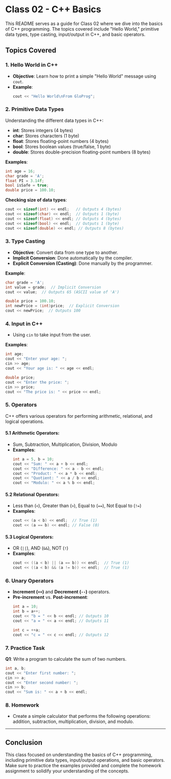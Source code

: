 # Class 02 - C++ Basics

This README serves as a guide for Class 02 where we dive into the basics of C++ programming. The topics covered include "Hello World," primitive data types, type casting, input/output in C++, and basic operators.

## Topics Covered

### 1. **Hello World in C++**
   - **Objective**: Learn how to print a simple "Hello World" message using `cout`.
   - **Example**:
     ```cpp
     cout << "Hello World\nFrom GloProg";
     ```

### 2. **Primitive Data Types**
   Understanding the different data types in C++:
   - **int**: Stores integers (4 bytes)
   - **char**: Stores characters (1 byte)
   - **float**: Stores floating-point numbers (4 bytes)
   - **bool**: Stores boolean values (true/false, 1 byte)
   - **double**: Stores double-precision floating-point numbers (8 bytes)

   **Examples**:
   ```cpp
   int age = 16;
   char grade = 'A';
   float PI = 3.14f;
   bool isSafe = true;
   double price = 100.10;
   ```

   **Checking size of data types**:
   ```cpp
   cout << sizeof(int) << endl;   // Outputs 4 (bytes)
   cout << sizeof(char) << endl;  // Outputs 1 (byte)
   cout << sizeof(float) << endl; // Outputs 4 (bytes)
   cout << sizeof(bool) << endl;  // Outputs 1 (byte)
   cout << sizeof(double) << endl; // Outputs 8 (bytes)
   ```

### 3. **Type Casting**
   - **Objective**: Convert data from one type to another.
   - **Implicit Conversion**: Done automatically by the compiler.
   - **Explicit Conversion (Casting)**: Done manually by the programmer.

   **Example**:
   ```cpp
   char grade = 'A';
   int value = grade;  // Implicit Conversion
   cout << value;  // Outputs 65 (ASCII value of 'A')

   double price = 100.10;
   int newPrice = (int)price;  // Explicit Conversion
   cout << newPrice;  // Outputs 100
   ```

### 4. **Input in C++**
   - Using `cin` to take input from the user.

   **Examples**:
   ```cpp
   int age;
   cout << "Enter your age: ";
   cin >> age;
   cout << "Your age is: " << age << endl;
   
   double price;
   cout << "Enter the price: ";
   cin >> price;
   cout << "The price is: " << price << endl;
   ```

### 5. **Operators**
   C++ offers various operators for performing arithmetic, relational, and logical operations.

   #### 5.1 **Arithmetic Operators**:
   - Sum, Subtraction, Multiplication, Division, Modulo
   - **Examples**:
     ```cpp
     int a = 5, b = 10;
     cout << "Sum: " << a + b << endl;
     cout << "Difference: " << a - b << endl;
     cout << "Product: " << a * b << endl;
     cout << "Quotient: " << a / b << endl;
     cout << "Modulo: " << a % b << endl;
     ```

   #### 5.2 **Relational Operators**:
   - Less than (`<`), Greater than (`>`), Equal to (`==`), Not Equal to (`!=`)
   - **Examples**:
     ```cpp
     cout << (a < b) << endl;  // True (1)
     cout << (a == b) << endl; // False (0)
     ```

   #### 5.3 **Logical Operators**:
   - OR (`||`), AND (`&&`), NOT (`!`)
   - **Examples**:
     ```cpp
     cout << ((a < b) || (a == b)) << endl;  // True (1)
     cout << ((a < b) && (a != b)) << endl;  // True (1)
     ```

### 6. **Unary Operators**
   - **Increment (`++`)** and **Decrement (`--`)** operators.
   - **Pre-increment** vs. **Post-increment**:
     ```cpp
     int a = 10;
     int b = a++;
     cout << "b = " << b << endl; // Outputs 10
     cout << "a = " << a << endl; // Outputs 11
     
     int c = ++a;
     cout << "c = " << c << endl; // Outputs 12
     ```

### 7. **Practice Task**
   **Q1**: Write a program to calculate the sum of two numbers.
   ```cpp
   int a, b;
   cout << "Enter first number: ";
   cin >> a;
   cout << "Enter second number: ";
   cin >> b;
   cout << "Sum is: " << a + b << endl;
   ```

### 8. **Homework**
   - Create a simple calculator that performs the following operations: addition, subtraction, multiplication, division, and modulo.

---

## Conclusion
This class focused on understanding the basics of C++ programming, including primitive data types, input/output operations, and basic operators. Make sure to practice the examples provided and complete the homework assignment to solidify your understanding of the concepts.